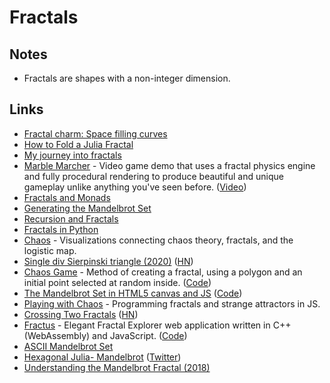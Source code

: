 # Fractals

## Notes

- Fractals are shapes with a non-integer dimension.

## Links

- [Fractal charm: Space filling curves](https://www.youtube.com/watch?v=RU0wScIj36o)
- [How to Fold a Julia Fractal](https://acko.net/blog/how-to-fold-a-julia-fractal/)
- [My journey into fractals](https://medium.com/@bananaft/my-journey-into-fractals-d25ebc6c4dc2)
- [Marble Marcher](https://github.com/HackerPoet/MarbleMarcher) - Video game demo that uses a fractal physics engine and fully procedural rendering to produce beautiful and unique gameplay unlike anything you've seen before. ([Video](https://www.youtube.com/watch?time_continue=1&v=9U0XVdvQwAI))
- [Fractals and Monads](https://dkwise.wordpress.com/2019/01/18/fractals-and-monads/)
- [Generating the Mandelbrot Set](https://scionofbytes.me/misc/generating-mandelbrot-fractals/)
- [Recursion and Fractals](https://en.scratch-wiki.info/wiki/Recursion_and_Fractals)
- [Fractals in Python](https://github.com/danilobellini/fractal)
- [Chaos](https://github.com/jonnyhyman/Chaos) - Visualizations connecting chaos theory, fractals, and the logistic map.
- [Single div Sierpinski triangle (2020)](https://yuanchuan.dev/single-div-sierpinski-triangle) ([HN](https://news.ycombinator.com/item?id=22279532))
- [Chaos Game](https://andrew.wang-hoyer.com/experiments/chaos-game/) - Method of creating a fractal, using a polygon and an initial point selected at random inside. ([Code](https://github.com/ndrwhr/chaos-game))
- [The Mandelbrot Set in HTML5 canvas and JS](http://tilde.club/~david/m/#) ([Code](https://github.com/cslarsen/mandelbrot-js))
- [Playing with Chaos](http://www.playingwithchaos.net/) - Programming fractals and strange attractors in JS.
- [Crossing Two Fractals](https://github.com/victorqribeiro/randomFractal) ([HN](https://news.ycombinator.com/item?id=22769511))
- [Fractus](https://delivrance.github.io/fractus) - Elegant Fractal Explorer web application written in C++ (WebAssembly) and JavaScript. ([Code](https://github.com/delivrance/fractus))
- [ASCII Mandelbrot Set](https://thatjdanisso.cool/mandelbrot)
- [Hexagonal Julia- Mandelbrot](https://www.shadertoy.com/view/3dlBRf) ([Twitter](https://twitter.com/matthen2/status/1257989139426766849))
- [Understanding the Mandelbrot Fractal (2018)](https://explore.paulbutler.org/fractal/)
